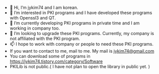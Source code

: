 - 👋 Hi, I’m jykim74 and I am korean.
- 👀 I’m interested in PKI programs and I have developed these programs with Openssl3 and QT.
- 🌱 I’m currently developing PKI programs in private time and I am working in company too.
- 💞️ I’m looking to upgrade these PKI programs. Currently, my company is not affiliated with the PKI program.
- 📫 I hope to work with company or people to need these PKI programs.
- If you want to contact to me, mail to me. My mail is jykim74@gmail.com
- You can download some of programs in https://jykim74.tistory.com/category/Software
- PKILib is not public.( I have not plan to open the library in public yet. )
<!---
jykim74/jykim74 is a ✨ special ✨ repository because its `README.md` (this file) appears on your GitHub profile.
You can click the Preview link to take a look at your changes.
--->
